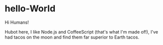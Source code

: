 # hello-World
Hi Humans!


Hubot here, I like Node.js and CoffeeScript (that's what I'm made of!),
I've had tacos on the moon and find them far superior to Earth tacos.

